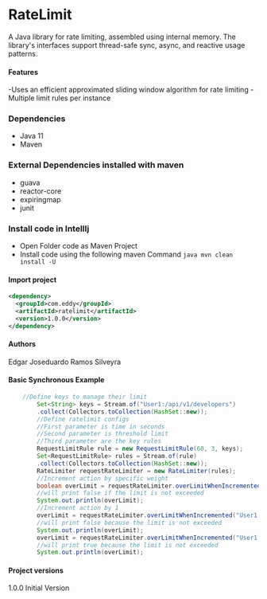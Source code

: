 RateLimit
============
A Java library for rate limiting, assembled using internal memory. The library's interfaces support thread-safe sync, async, and reactive usage patterns.

#### Features
-Uses an efficient approximated sliding window algorithm for rate limiting
-Multiple limit rules per instance

### Dependencies
* Java 11
* Maven

### External Dependencies installed with maven
* guava
* reactor-core
* expiringmap
* junit

### Install code in IntellIj

* Open Folder code as Maven Project
* Install code using the following maven Command ```java mvn clean install -U```

#### Import project
```xml
<dependency>
  <groupId>com.eddy</groupId>
  <artifactId>ratelimit</artifactId>
  <version>1.0.0</version>
</dependency>
```

#### Authors

Edgar Joseduardo Ramos Silveyra

#### Basic Synchronous Example

```java
    //Define keys to manage their limit
        Set<String> keys = Stream.of("User1:/api/v1/developers")
        .collect(Collectors.toCollection(HashSet::new));
        //Define ratelimit configs
        //First parameter is time in seconds
        //Second parameter is threshold limit
        //Third parameter are the key rules
        RequestLimitRule rule = new RequestLimitRule(60, 3, keys);
        Set<RequestLimitRule> rules = Stream.of(rule)
        .collect(Collectors.toCollection(HashSet::new));
        RateLimiter requestRateLimiter = new RateLimiter(rules);
        //Increment action by specific weight
        boolean overLimit = requestRateLimiter.overLimitWhenIncremented("User1:/api/v1/developers", 2);
        //will print false if the limit is not exceeded
        System.out.println(overLimit);
        //Increment action by 1
        overLimit = requestRateLimiter.overLimitWhenIncremented("User1:/api/v1/developers");
        //will print false because the limit is not exceeded
        System.out.println(overLimit);
        overLimit = requestRateLimiter.overLimitWhenIncremented("User1:/api/v1/developers");
        //will print true because the limit is not exceeded
        System.out.println(overLimit);
```

#### Project versions

1.0.0 Initial Version
